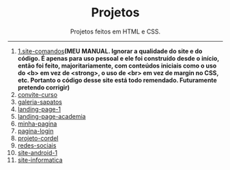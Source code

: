 <h1 align="center">Projetos</h1>
 <p align="center">Projetos feitos em HTML e CSS.</p>
 <hr>

 <ol>
    <li><a href="https://joaolagos.github.io/Projetos/1.site-comandos/">1.site-comandos</a><strong>(MEU MANUAL. Ignorar a qualidade do site e do código. É apenas para uso pessoal e ele foi construído desde o início, então foi feito, majoritariamente, com conteúdos iniciais como o uso do &lt;b&gt; em vez de &lt;strong&gt;, o uso de &lt;br&gt; em vez de margin no CSS, etc. Portanto o código desse site está todo remendado. Futuramente pretendo corrigir)</strong></li>
    <li><a href="https://joaolagos.github.io/Projetos/convite-curso">convite-curso</a>
    <li><a href="https://joaolagos.github.io/Projetos/galeria-sapatos">galeria-sapatos</a>
    <li><a href="https://joaolagos.github.io/Projetos/landing-page-1">landing-page-1</a>
    <li><a href="https://joaolagos.github.io/Projetos/landing-page-academia">landing-page-academia</a>
    <li><a href="https://joaolagos.github.io/Projetos/minha-pagina">minha-pagina</a>
    <li><a href="https://joaolagos.github.io/Projetos/pagina-login">pagina-login</a>
    <li><a href="https://joaolagos.github.io/Projetos/projeto-cordel">projeto-cordel</a>
    <li><a href="https://joaolagos.github.io/Projetos/redes-sociais">redes-sociais</a>
    <li><a href="https://joaolagos.github.io/Projetos/site-android-1">site-android-1</a>
    <li><a href="https://joaolagos.github.io/Projetos/site-informatica">site-informatica</a>
 </ol>



